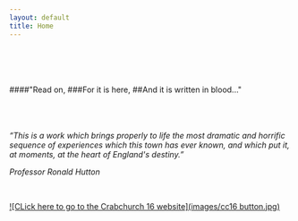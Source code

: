 ```yaml
---
layout: default
title: Home       
---
```


<br>
<br>
<br>
<br>
####"Read on,
###For it is here,
##And it is written in blood..."

<br>
<br>
<br>
<br>

_“This is a work which brings properly to life the most dramatic and horrific sequence of experiences which this town has ever known, and which put it, at  moments, at the heart of England's destiny.”_

_Professor Ronald Hutton_

<br>

[![CLick here to go to the Crabchurch 16 website](images/cc16 button.jpg)](http://www.cc16.co.uk)
